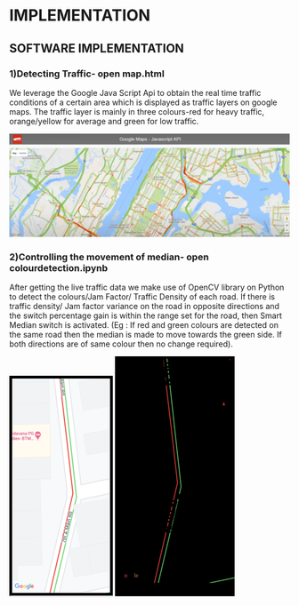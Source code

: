 # IMPLEMENTATION
## SOFTWARE IMPLEMENTATION
### 1)Detecting Traffic- open map.html 
We leverage the Google Java Script Api to obtain the real time traffic conditions of a certain area which is displayed as traffic layers on google maps. The traffic layer is mainly in three colours-red for heavy traffic, orange/yellow for average and green for low traffic.

![traffic](trafficlayers.png)

### 2)Controlling the movement of median- open colourdetection.ipynb
After getting the live traffic data we make use of OpenCV library on Python to detect the colours/Jam Factor/ Traffic Density  of each road. 
If  there is traffic density/ Jam factor variance on the road in opposite directions and the switch percentage gain is within the range set for the road,  then Smart Median switch is activated. (Eg :  If red and green colours are detected on the same road then the median is made to move towards the green side. If both directions are of same colour then no change required).

![road](road.png)    ![colours](detectedcolours.png)
